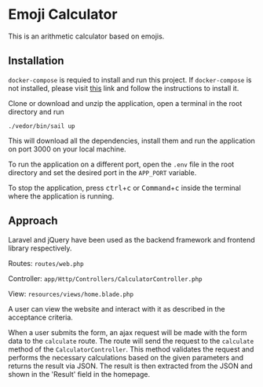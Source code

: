 # Emoji Calculator

This is an arithmetic calculator based on emojis.

## Installation

`docker-compose` is requied to install and run this project. If `docker-compose` is not installed, please visit [this](https://docs.docker.com/compose/install/) link and follow the instructions to install it.

Clone or download and unzip the application, open a terminal in the root directory and run
```
./vedor/bin/sail up
```
This will download all the dependencies, install them and run the application on port 3000 on your local machine.

To run the application on a different port, open the `.env` file in the root directory and set the desired port in the `APP_PORT` variable.

To stop the application, press  <kbd>ctrl</kbd>+<kbd>c</kbd> or <kbd>Command</kbd>+<kbd>c</kbd> inside the terminal where the application is running.

## Approach

Laravel and jQuery have been used as the backend framework and frontend library respectively.

Routes: `routes/web.php`

Controller: `app/Http/Controllers/CalculatorController.php`

View: `resources/views/home.blade.php`

A user can view the website and interact with it as described in the acceptance criteria.

When a user submits the form, an ajax request will be made with the form data to the `calculate` route. The route will send the request to the `calculate` method of the `CalculatorController`. This method validates the request and performs the necessary calculations based on the given parameters and returns the result via JSON. The result is then extracted from the JSON and shown in the 'Result' field in the homepage.